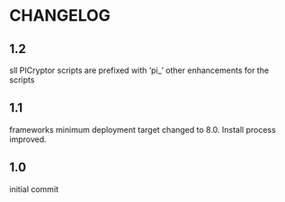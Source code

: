 CHANGELOG
=========

## 1.2
sll PICryptor scripts are prefixed with ‘pi_’
other enhancements for the scripts

## 1.1
frameworks minimum deployment target changed to 8.0. Install process improved.

## 1.0
initial commit
